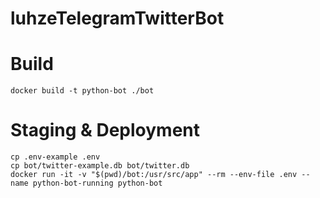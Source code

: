 # luhzeTelegramTwitterBot

# Build
```
docker build -t python-bot ./bot
```

# Staging & Deployment
```
cp .env-example .env
cp bot/twitter-example.db bot/twitter.db
docker run -it -v "$(pwd)/bot:/usr/src/app" --rm --env-file .env --name python-bot-running python-bot
```
